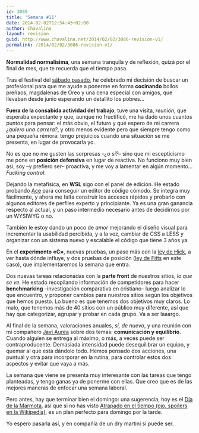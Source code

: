 ```yaml
---
id: 3089
title: 'Semana #11'
date: 2014-02-02T12:54:43+02:00
author: Chavalina
layout: revision
guid: http://www.chavalina.net/2014/02/02/3086-revision-v1/
permalink: /2014/02/02/3086-revision-v1/
---
```

**Normalidad normalísima**, una semana tranquila y de reflexión, quizá por el final de mes, que te recuerda que el tiempo pasa.



Tras el festival del [sábado pasado](https://twitter.com/Sarann_Donga/status/427510457092820992), he celebrado mi decisión de buscar un profesional para que me ayude a ponerme en forma **cocinando** bollos preñaos, magdalenas de Oreo y una cena especial con amigos, que llevaban desde junio esperando un detallito</a> los pobres&#8230;



**Fuera de la consabida actividad del trabajo**, tuve una visita, _reunión_, que esperaba expectante y que, aunque no fructificó, me ha dado unos cuantos puntos para pensar: el más obvio, el futuro y qué espero de mi carrera _¿quiero una carrera?_, y otro menos evidente pero que siempre tengo como una pequeña rémora: tengo prejuicios cuando una situación se me presenta, en lugar de provocarla yo. 

No es que no me gusten las sorpresas –_¿o sí?_– sino que mi escepticismo me pone en **posición defensiva** en lugar de reactiva. No funciono muy bien así, soy –y prefiero ser– proactiva, y me voy a lamentar en algún momento&#8230; <em lang="en">Fucking control</em>.

Dejando la metafísica, en **WSL** sigo con el panel de edición. He estado probando [Ace](http://ace.c9.io/#nav=about) para conseguir un editor de código cómodo. Se integra muy fácilmente, y ahora me falta construir los accesos rápidos y probarlo con algunos editores de perfiles experto y principiante. Ya es una gran ganancia respecto al actual, y un paso intermedio necesario antes de decidirnos por un WYSIWYG o no.

También le estoy dando un poco de _amor_ mejorando el diseño visual para incrementar la usabilidad percibida, y a la vez, cambiar de CSS a LESS y organizar con un sistema nuevo y escalable el código que tiene 3 años ya.

En el **experimento «C»**, nuevas pruebas, un paso más con la [ley de Hick](http://en.wikipedia.org/wiki/Hick%27s_law), a ver hasta dónde influye, y dos pruebas de posición ([ley de Fitts](http://es.wikipedia.org/wiki/Ley_de_Fitts) en este caso), que implementaremos la semana que entra.

Dos nuevas tareas relacionadas con la **parte front** de nuestros sitios, _lo que se ve_. He estado recopilando información de competidores para hacer <strong lang="en">benchmarking</strong> –investigación comparativa en cristiano– luego analizar lo que encuentro, y proponer cambios para nuestros sitios según los objetivos que hemos puesto. Lo bueno es que tenemos dos objetivos muy claros. Lo malo, que tenemos más de 40 sitios con un público muy diferente, así que hay que categorizar, agrupar y probar en cada grupo. Va a ser laaargo.

Al final de la semana, valoraciones anuales, _sí, de nuevo_, y una reunión con mi compañero [Javi Aurea](http://aurea.es/) sobre dos temas: **comunicación y equilibrio**. Cuando alguien se entrega al máximo, o más, a veces puede ser contraproducente. Demasiada intensidad puede desequilibrar un equipo, y quemar al que está dándolo todo. Hemos pensado dos acciones, una puntual y otra para incorporar en la rutina, para controlar estos dos aspectos y evitar que vaya a más.

La semana que viene se presenta muy interesante con las tareas que tengo planteadas, y tengo ganas ya de ponerme con ellas. Que creo que es de las mejores maneras de enfocar una semana laboral. 

Pero antes, hay que terminar bien el domingo: una sugerencia, hoy es el [Día de la Marmota](http://es.wikipedia.org/wiki/D%C3%ADa_de_la_Marmota), así que si no has visto [Atrapado en el tiempo (ojo, spoilers en la Wikipedia)](http://es.wikipedia.org/wiki/Groundhog_Day), es un plan perfecto para domingo por la tarde. 

Yo espero pasarla así, y en compañía de un dry martini si puede ser.